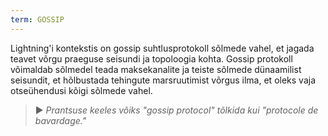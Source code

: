 ```yaml
---
term: GOSSIP
---
```


Lightning'i kontekstis on gossip suhtlusprotokoll sõlmede vahel, et jagada teavet võrgu praeguse seisundi ja topoloogia kohta. Gossip protokoll võimaldab sõlmedel teada maksekanalite ja teiste sõlmede dünaamilist seisundit, et hõlbustada tehingute marsruutimist võrgus ilma, et oleks vaja otseühendusi kõigi sõlmede vahel.

> ► *Prantsuse keeles võiks "gossip protocol" tõlkida kui "protocole de bavardage."*